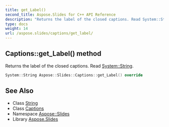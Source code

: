 ```yaml
---
title: get_Label()
second_title: Aspose.Slides for C++ API Reference
description: "Returns the label of the closed captions. Read System::String."
type: docs
weight: 14
url: /aspose.slides/captions/get_label/
---
```

## Captions::get_Label() method


Returns the label of the closed captions. Read [System::String](../../../system/string/).

```cpp
System::String Aspose::Slides::Captions::get_Label() override
```

## See Also

* Class [String](../../../system/string/)
* Class [Captions](../)
* Namespace [Aspose::Slides](../../)
* Library [Aspose.Slides](../../../)